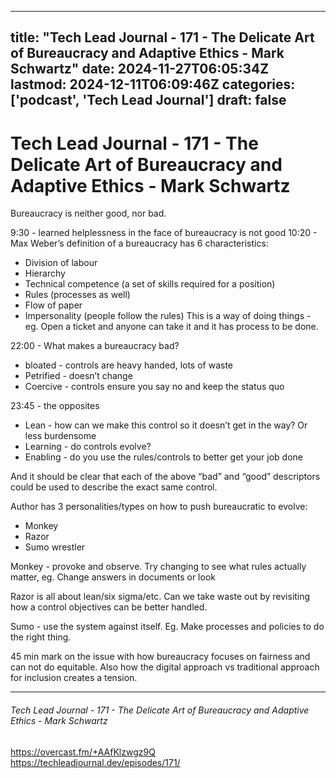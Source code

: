 
---
title: "Tech Lead Journal - 171 - The Delicate Art of Bureaucracy and Adaptive Ethics - Mark Schwartz"
date: 2024-11-27T06:05:34Z
lastmod: 2024-12-11T06:09:46Z
categories: ['podcast', 'Tech Lead Journal']
draft: false
---


# Tech Lead Journal - 171 - The Delicate Art of Bureaucracy and Adaptive Ethics - Mark Schwartz
Bureaucracy is neither good, nor bad.

9:30 - learned helplessness in the face of bureaucracy is not good
10:20 - Max Weber’s definition of a bureaucracy has 6 characteristics:
* Division of labour
* Hierarchy
* Technical competence (a set of skills required for a position)
* Rules (processes as well)
* Flow of paper
* Impersonality (people follow the rules)
This is a way of doing things - eg. Open a ticket and anyone can take it and it has process to be done.

22:00 - What makes a bureaucracy bad?
* bloated - controls are heavy handed, lots of waste
* Petrified - doesn’t change
* Coercive - controls ensure you say no and keep the status quo

23:45 - the opposites
* Lean - how can we make this control so it doesn’t get in the way? Or less burdensome
* Learning - do controls evolve?
* Enabling - do you use the rules/controls to better get your job done

And it should be clear that each of the above “bad” and “good” descriptors could be used to describe the exact same control.

Author has 3 personalities/types on how to push bureaucratic to evolve:
* Monkey
* Razor
* Sumo wrestler

Monkey - provoke and observe.
Try changing to see what rules actually matter, eg. Change answers in documents or look 

Razor is all about lean/six sigma/etc.
Can we take waste out by revisiting how a control objectives can be better handled.

Sumo - use the system against itself. Eg. Make processes and policies to do the right thing.

45 min mark on the issue with how bureaucracy focuses on fairness and can not do equitable. Also how the digital approach vs traditional approach for inclusion creates a tension.

---
###### Tech Lead Journal - 171 - The Delicate Art of Bureaucracy and Adaptive Ethics - Mark Schwartz

https://overcast.fm/+AAfKlzwgz9Q  
https://techleadjournal.dev/episodes/171/

<!-- #public -->
<!-- #podcast -->
<!-- #Tech Lead Journal# -->

<!-- {BearID:D5B05AF1-BF66-4508-8CD7-FA86FA3837FA} -->
